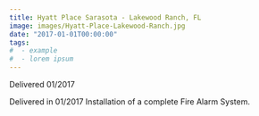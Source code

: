 ```yaml
---
title: Hyatt Place Sarasota - Lakewood Ranch, FL
image: images/Hyatt-Place-Lakewood-Ranch.jpg
date: "2017-01-01T00:00:00"
tags:
#  - example
#  - lorem ipsum
---
```

Delivered 01/2017
<!-- more -->
Delivered in 01/2017 Installation of a complete Fire Alarm System.

